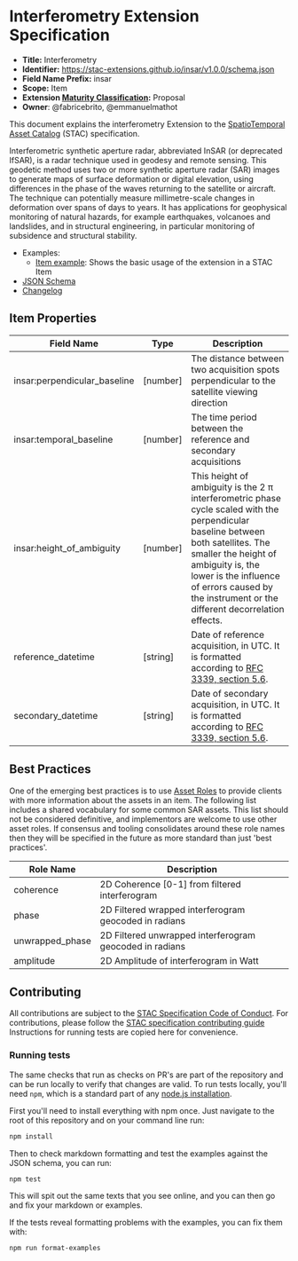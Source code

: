 # Interferometry Extension Specification

- **Title:** Interferometry
- **Identifier:** <https://stac-extensions.github.io/insar/v1.0.0/schema.json>
- **Field Name Prefix:** insar
- **Scope:** Item
- **Extension [Maturity Classification](https://github.com/radiantearth/stac-spec/tree/master/extensions/README.md#extension-maturity):** Proposal
- **Owner**: @fabricebrito, @emmanuelmathot

This document explains the interferometry Extension to the [SpatioTemporal Asset Catalog](https://github.com/radiantearth/stac-spec) (STAC) specification.

Interferometric synthetic aperture radar, abbreviated InSAR (or deprecated IfSAR), is a radar technique used in geodesy and remote sensing. This geodetic method uses two or more synthetic aperture radar (SAR) images to generate maps of surface deformation or digital elevation, using differences in the phase of the waves returning to the satellite or aircraft. The technique can potentially measure millimetre-scale changes in deformation over spans of days to years. It has applications for geophysical monitoring of natural hazards, for example earthquakes, volcanoes and landslides, and in structural engineering, in particular monitoring of subsidence and structural stability.

- Examples:
  - [Item example](examples/item.json): Shows the basic usage of the extension in a STAC Item
- [JSON Schema](json-schema/schema.json)
- [Changelog](./CHANGELOG.md)

## Item Properties 

| Field Name                   | Type                      | Description |
| ---------------------------- | ------------------------- | ----------- |
| insar:perpendicular_baseline | \[number]                 | The distance between two acquisition spots perpendicular to the satellite viewing direction            |
| insar:temporal_baseline      | \[number]                 | The time period between the reference and secondary acquisitions |
| insar:height_of_ambiguity    | \[number]                 |  This height of ambiguity is the 2 π interferometric phase cycle scaled with the perpendicular baseline between both satellites. The smaller the height of ambiguity is, the lower is the influence of errors caused by the instrument or the different decorrelation effects. |
| reference_datetime           | \[string]                   | Date of reference acquisition, in UTC. It is formatted according to [RFC 3339, section 5.6](https://tools.ietf.org/html/rfc3339#section-5.6).  |
| secondary_datetime           | \[string]                   | Date of secondary acquisition, in UTC. It is formatted according to [RFC 3339, section 5.6](https://tools.ietf.org/html/rfc3339#section-5.6).  |

## Best Practices

One of the emerging best practices is to use [Asset Roles](https://github.com/radiantearth/stac-spec/tree/master/item-spec/item-spec.md#asset-roles) 
to provide clients with more information about the assets in an item. The following list includes a shared vocabulary for some common SAR assets. 
This list should not be considered definitive, and implementors are welcome to use other asset roles. If consensus and tooling consolidates around 
these role names then they will be specified in the future as more standard than just 'best practices'.

| Role Name       | Description                                                            |
| --------------- | ---------------------------------------------------------------------- |
| coherence       | 2D Coherence [0-1] from filtered interferogram                         |
| phase           | 2D Filtered wrapped interferogram geocoded in radians                  |
| unwrapped_phase | 2D Filtered unwrapped interferogram geocoded in radians                |
| amplitude       | 2D Amplitude of interferogram in Watt                                  |

## Contributing

All contributions are subject to the
[STAC Specification Code of Conduct](https://github.com/radiantearth/stac-spec/blob/master/CODE_OF_CONDUCT.md).
For contributions, please follow the
[STAC specification contributing guide](https://github.com/radiantearth/stac-spec/blob/master/CONTRIBUTING.md) Instructions
for running tests are copied here for convenience.

### Running tests

The same checks that run as checks on PR's are part of the repository and can be run locally to verify that changes are valid. 
To run tests locally, you'll need `npm`, which is a standard part of any [node.js installation](https://nodejs.org/en/download/).

First you'll need to install everything with npm once. Just navigate to the root of this repository and on 
your command line run:
```bash
npm install
```

Then to check markdown formatting and test the examples against the JSON schema, you can run:
```bash
npm test
```

This will spit out the same texts that you see online, and you can then go and fix your markdown or examples.

If the tests reveal formatting problems with the examples, you can fix them with:
```bash
npm run format-examples
```
